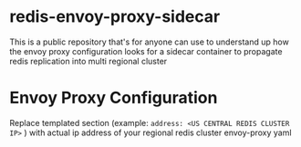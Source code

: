 # redis-envoy-proxy-sidecar
This is a public repository that's for anyone can use to understand up how the envoy proxy configuration looks for a sidecar container to propagate redis replication into multi regional cluster 

# Envoy Proxy Configuration

Replace templated section (example: `address: <US CENTRAL REDIS CLUSTER IP>` ) with actual ip address of your regional redis cluster envoy-proxy yaml 
